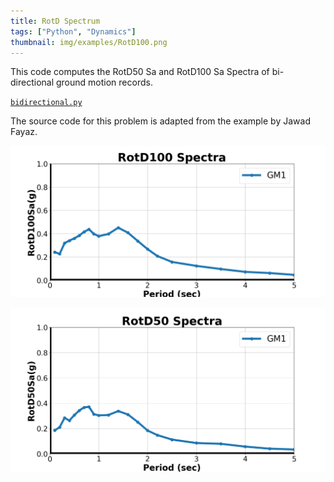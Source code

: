 ```yaml
---
title: RotD Spectrum
tags: ["Python", "Dynamics"]
thumbnail: img/examples/RotD100.png
---
```


This code computes the RotD50 Sa and RotD100 Sa Spectra of bi-directional
ground motion records.

[`bidirectional.py`](bidirectional.py)

The source code for this problem is adapted from the example by Jawad Fayaz. <!-- https://openseespydoc.readthedocs.io/en/latest/src/exampleRotDSpectra.html-->

![Generated RotD100 spectrum](img/RotD100.png)

![](img/RotD50.png)

